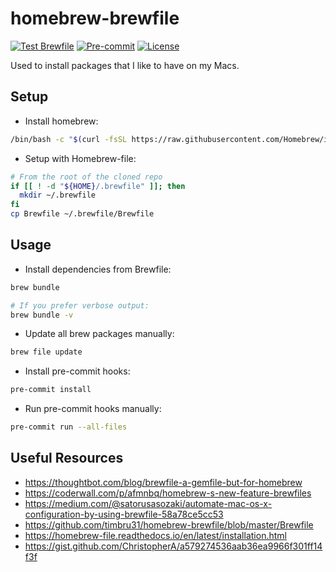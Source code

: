 # homebrew-brewfile

[![Test Brewfile](https://github.com/l50/homebrew-brewfile/actions/workflows/test.yml/badge.svg)](https://github.com/l50/homebrew-brewfile/actions/workflows/test.yml)
[![Pre-commit](https://github.com/l50/homebrew-brewfile/actions/workflows/pre-commit.yml/badge.svg)](https://github.com/l50/homebrew-brewfile/actions/workflows/pre-commit.yml)
[![License](https://img.shields.io/github/license/l50/homebrew-brewfile?label=License&style=flat&color=blue&logo=github)](https://github.com/l50/homebrew-brewfile/blob/main/LICENSE)

Used to install packages that I like to have on my Macs.

## Setup

- Install homebrew:

```bash
/bin/bash -c "$(curl -fsSL https://raw.githubusercontent.com/Homebrew/install/HEAD/install.sh)"
```

- Setup with Homebrew-file:

```bash
# From the root of the cloned repo
if [[ ! -d "${HOME}/.brewfile" ]]; then
  mkdir ~/.brewfile
fi
cp Brewfile ~/.brewfile/Brewfile
```

## Usage

- Install dependencies from Brewfile:

```bash
brew bundle

# If you prefer verbose output:
brew bundle -v
```

- Update all brew packages manually:

```bash
brew file update
```

- Install pre-commit hooks:

```bash
pre-commit install
```

- Run pre-commit hooks manually:

```bash
pre-commit run --all-files
```

## Useful Resources

- <https://thoughtbot.com/blog/brewfile-a-gemfile-but-for-homebrew>
- <https://coderwall.com/p/afmnbq/homebrew-s-new-feature-brewfiles>
- <https://medium.com/@satorusasozaki/automate-mac-os-x-configuration-by-using-brewfile-58a78ce5cc53>
- <https://github.com/timbru31/homebrew-brewfile/blob/master/Brewfile>
- <https://homebrew-file.readthedocs.io/en/latest/installation.html>
- <https://gist.github.com/ChristopherA/a579274536aab36ea9966f301ff14f3f>
